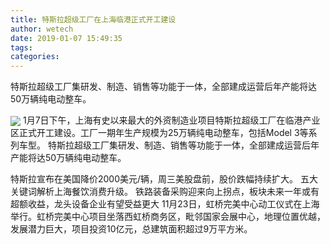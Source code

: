 ```yaml
---
title: 特斯拉超级工厂在上海临港正式开工建设
author: wetech
date: 2019-01-07 15:49:35
tags: 
categories: 
---
```

特斯拉超级工厂集研发、制造、销售等功能于一体，全部建成运营后年产能将达50万辆纯电动整车。
<!-- more -->
<img align="center" border="0" src="https://imgcdn.yicai.com/uppics/images/2019/01/f500786bee01a2fd89fbfa7da24cb502.jpg" />
1月7日下午，上海有史以来最大的外资制造业项目特斯拉超级工厂在临港产业区正式开工建设。工厂一期年生产规模为25万辆纯电动整车，包括Model 3等系列车型。
特斯拉超级工厂集研发、制造、销售等功能于一体，全部建成运营后年产能将达50万辆纯电动整车。
 
 
特斯拉宣布在美国降价2000美元/辆，周三美股盘前，股价跌幅持续扩大。
五大关键词解析上海餐饮消费升级。
铁路装备采购迎来向上拐点，板块未来一年或有超额收益，龙头设备企业有望受益更大
11月23日，虹桥完美中心动工仪式在上海举行。虹桥完美中心项目坐落西虹桥商务区，毗邻国家会展中心，地理位置优越，发展潜力巨大，项目投资10亿元，总建筑面积超过9万平方米。
